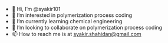 - 👋 Hi, I’m @syakir101
- 👀 I’m interested in polymerization process coding
- 🌱 I’m currently learning chemical engineering
- 💞️ I’m looking to collaborate on polymerization process coding
- 📫 How to reach me is at syakir.shahidan@gmail.com

<!---
syakir101/syakir101 is a ✨ special ✨ repository because its `README.md` (this file) appears on your GitHub profile.
You can click the Preview link to take a look at your changes.
--->
